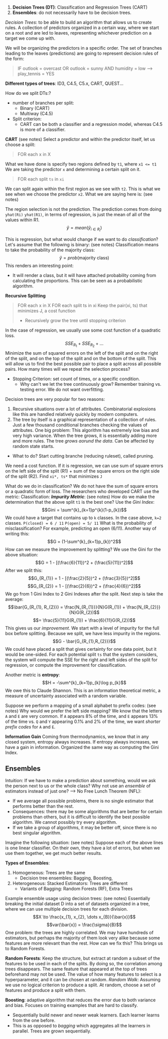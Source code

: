 1) **Decision Trees (DT)**:  Classification and Regression Trees (CART)
2) **Ensembles**: do not necessarily have to be decision trees. 

*Decision Trees*: to be able to build an algorithm that allows us to create rules. 
A collection of predictors organized in a certain way, where we start on a root and are led to leaves, representing whichever prediction on a target we come up with. 

We will be organizing the predictors in a specific order. The set of branches leading to the leaves (predictions) are going to represent decision rules of the form:
> IF outlook = overcast 
> 	OR outlook = sunny 
> 		AND humidity = low --> play_tennis = YES

**Different types of trees**: ID3, C4.5, C5.x, CART, QUEST... 

How do we split DTs:?
- number of branches per split: 
	- Binary (CART)
	- Multiway (C4.5)
- Split criterion: 
	- CART can be both a classifier and a regression model, whereas C4.5 is more of a classifier. 

**CART**
(see notes)
Select a predictor and within the predictor itself, let us choose a split:
> FOR each x in X 

What we have done is specify two regions defined by `t1`, where `x1 <= t1`
We are taking the predictor `x` and determining a certain split on it. 
> FOR each split `ts` in `xi`

We can split again within the first region as we see with `t2`. This is what we see when we choose the predictor `x2`. What we are saying here is:
(see notes)

The region selection is not the prediction. The prediction comes from doing `yhat(Ri)`
`yhat(R1)`, in terms of regression, is just the mean of all of the values within R1. 
$$\hat{y} = mean(\hat{y}_{i \in R_{i}})$$

This is regression, but what would change if we want to do *classification*? 
Let's assume that the following is binary: 
(see notes)
Classification means to take the probability of the majority class:
$$\hat{y} = prob(\text{majority class})$$
This renders an interesting point: 
- It will render a class, but it will have attached probability coming from calculating the proportions. This can be seen as a probabilistic algorithm. 

**Recursive Splitting**
> FOR each x in X
> 	FOR each split ts in xi 
> 		Keep the pair(xi, ts) that minimizes J, a cost function 
>* Recursively grow the tree until stopping criterion

In the case of regression, we usually use some cost function of a quadratic loss.
$$SSE_{R_{1}} + SSE_{R_{2}} + \dots$$
Minimize the sum of squared errors on the left of the split and on the right of the split, and on the top of the split and on the bottom of the split. 
This will allow us to find the best possible pair to place a split across all possible pairs. 
How many times will we repeat the selection process?
- Stopping Criterion: set count of times, or a specific condition. 
	- Why can't we let the tree continuously grow? Remember training vs. testing error. We do not want overfitting. 

Decision trees are very popular for two reasons:
1) Recursive situations over a lot of attributes. Combinatorial explosions like this are handled relatively quickly by modern computers. 
2) The tree by itself is a graphical representation of a collection of rules. Just a few thousand conditional branches checking the values of attributes. 
One big problem: This algorithm has extremely low bias and very high variance. When the tree grows, it is essentially adding more and more rules. The tree *grows aorund the data*. 
Can be affected by random state starts. 
- What to do? Start cutting branche (reducing ruleset), called pruning. 

We need a cost function. If it is regression, we can use sum of square errors on the left side of the split (R1) + sum of the square errors on the right side of the split (R2).
Find `xi*, ts*` that minimizes `J`

What do we do in classification? We do not have the sum of square errors or a quadratic form of loss. The researchers who developed CART use the metric: 
Classification: ***Impurity Metric***: 
(see notes)
How do we make the determination that the above split `t1` is the best one?
Use the *Gini Index*:
$$Gini = \sum^{k}_{k=1}p^{k}(1-p_{k})$$
We could have a target that contains up to `k` classes. In the case above, `k=2` classes. 
`P(closed) = 6 / 11`
`P(open) = 5/ 11`
What is the probability of misclassification? For example, predicting an open (6/11). 
Another way of writing this:
$$G =  (1-\sum^{k}_{k=1}p_{k})^2$$
How can we measure the improvement by splitting? 
We use the Gini for the above situation: 
$$G = 1 - [(\frac{6}{11})^2 + (\frac{5}{11})^2]$$
After we split this:
$$G_{R_{1}} = 1 - [(\frac{2}{5})^2 + (\frac{3}{5})^2]$$
$$G_{R_{2}} = 1 - [(\frac{2}{6})^2 + (\frac{4}{6})^2]$$
We go from 1 Gini Index to 2 Gini Indexes after the split. Next step is take the average: 
$$\bar{G_{R_{1}, R_{2}}} = \frac{N_{R_{1}}}{N}G(R_{1}) + \frac{N_{R_{2}}}{N}G(R_{2})$$
$$= \frac{5}{11}G(R_{1}) + \frac{6}{11}G(R_{2})$$
This gives us our *improvement*. We start with a level of impurity for the full box before splitting. Because we split, we have less impurity in the regions. 
$$G - \bar{G_{R_{1},R_{2}}}$$
We could have placed a split that gives certainty for one data point, but it would be one-sided. For each potential split `ts` that the system considers, the system will compute the SSE for the right and left sides of the split for regression, or compute the improvement for classification. 

Another metric is **entropy**: $$H = -\sum^{k}_{k=1}p_{k}\log p_{k}$$We owe this to Claude Shannon. This is an information theoretical metric, a measure of uncertainty associated with a random variable. 

Suppose we perform a mapping of a small alphabet to prefix codes: 
(see notes)
Why would we prefer the left side mapping? We know that the letters `A` and `E` are very common. If `A` appears 8% of the time, and `E` appears 13% of the time vs. `Q` and `Y` appearing 0.1% and 2% of the time, we want *shorter prefix codes* for `A` and `E`. 

**Information Gain**
Coming from thermodynamics, we know that in any closed system, entropy always increases. If entropy always increases, we have a gain in information. 
Organized the same way as computing the Gini Index. 

## Ensembles 
Intuition: If we have to make a prediction about something, would we ask the person next to us or the whole class? Why not use an *ensemble* of estimators instead of just one? 
--> No Free Lunch Theorem (NFL):
- If we average all possible problems, there is no single estimator that performs better than the rest. 
- Consequences: there may be some algorithms that are better for certain problems than others, but it is difficult to identify the best possible algorithm. We cannot possibly try every algorithm. 
- If we take a group of algorithms, it may be better off, since there is no best singular algorithm. 

Imagine the following situation:
(see notes)
Suppose each of the above lines is one linear classifier. On their own, they have a lot of errors, but when we use them together, we get much better results. 

**Types of Ensembles**:
1) Homogeneous: Trees are the same
	- Decision tree ensembles: Bagging, Boosting, 
2) Heterogeneous: Stacked Estimators: Trees are different
	- Variants of Bagging: Random Forests (RF), Extra Trees

Example ensemble usage using decision trees:
(see notes)
Essentially breaking the initial dataset D into a set of datasets organized in a tree, where we can use multiple decision trees for each division. 
$$X \to \frac{x_{1}, x_{2}, \dots x_{B}}{\bar{x}}$$
$$var(\bar{x}) = \frac{\sigma}{B}$$
One problem: the trees are highly correlated. We may have hundreds of estimators, but perhaps the majority of them look very alike because some features are more relevant than the rest. 
How can we fix this? This brings us to Random Forests.

**Random Forests**: Keep the structure, but extract at random a subset of the features to be used in each of the splits. By doing so, the correlation among trees disappears. The same feature that appeared at the top of trees beforehand may not be used. The value of how many features to select is a hyperparameter, and it can be chosen at random. 
*Random Walk*: Assuming we use no logical criterion to produce a split. At random, choose a set of features and produce a split with them. 

**Boosting**: adaptive algorithm that reduces the error due to both variance and bias. Focuses on training examples that are hard to classify. 
- Sequentially build newer and newer weak learners. Each learner learns from the one before. 
- This is as opposed to *bagging* which aggregates all the learners in parallel. 
Trees are grown sequentially. 